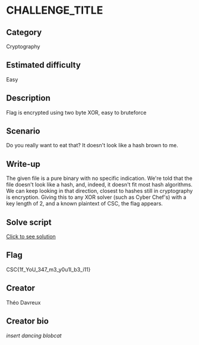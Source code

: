 # CHALLENGE_TITLE

## Category
Cryptography

## Estimated difficulty
Easy

## Description
Flag is encrypted using two byte XOR, easy to bruteforce

## Scenario
  Do you really want to eat that?
  It doesn't look like a hash brown to me.

## Write-up
The given file is a pure binary with no specific indication.
We're told that the file doesn't look like a hash, and, indeed, it doesn't fit most hash algorithms.
We can keep looking in that direction, closest to hashes still in cryptography is encryption.
Giving this to any XOR solver (such as Cyber Chef's) with a key length of 2, and a known plaintext of CSC, the flag appears.

## Solve script
[Click to see solution](https://gchq.github.io/CyberChef/#recipe=From_Hex('Auto')XOR_Brute_Force(2,100,0,'Standard',false,true,false,'CSC')&input=MGQxYyAwZDM0IDdmMjkgMTExNiAyMTFhIDExN2MgN2E3OCAxMTIyIDdkMTAgMzc3ZiAzYjdlIDIyMTAgMmM3YyAxMTI2IDdmN2UgMzM)

## Flag
CSC{1f_YoU_347_m3_y0u1l_b3_i11}

## Creator
Théo Davreux

## Creator bio
*insert dancing blobcat*
